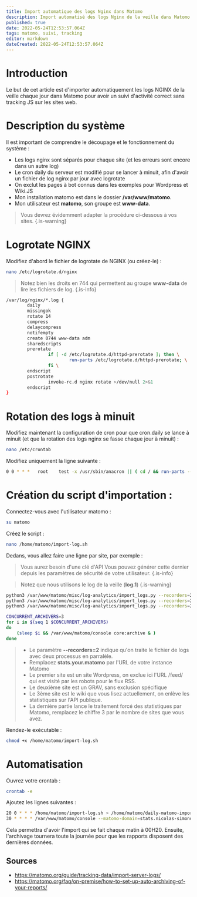 ```yaml
---
title: Import automatique des logs Nginx dans Matomo
description: Import automatisé des logs Nginx de la veille dans Matomo
published: true
date: 2022-05-24T12:53:57.064Z
tags: matomo, suivi, tracking
editor: markdown
dateCreated: 2022-05-24T12:53:57.064Z
---
```


# Introduction

Le but de cet article est d'importer automatiquement les logs NGINX de la veille chaque jour dans Matomo pour avoir un suivi d'activité correct sans tracking JS sur les sites web.

 
# Description du système

Il est important de comprendre le découpage et le fonctionnement du système :
- Les logs nginx sont séparés pour chaque site (et les erreurs sont encore dans un autre log)
- Le cron daily du serveur est modifié pour se lancer à minuit, afin d'avoir un fichier de log nginx par jour avec logrotate
- On exclut les pages à bot connus dans les exemples pour Wordpress et Wiki.JS
- Mon installation matomo est dans le dossier **/var/www/matomo**.
- Mon utilisateur est **matomo**, son groupe est **www-data**.

> Vous devrez évidemment adapter la procédure ci-dessous à vos sites.
{.is-warning}


# Logrotate NGINX

Modifiez d'abord le fichier de logrotate de NGINX (ou créez-le) :
```bash
nano /etc/logrotate.d/nginx
```
> Notez bien les droits en 744 qui permettent au groupe **www-data** de lire les fichiers de log.
{.is-info}

```bash
/var/log/nginx/*.log {
        daily
        missingok
        rotate 14
        compress
        delaycompress
        notifempty
        create 0744 www-data adm
        sharedscripts
        prerotate
                if [ -d /etc/logrotate.d/httpd-prerotate ]; then \
                        run-parts /etc/logrotate.d/httpd-prerotate; \
                fi \
        endscript
        postrotate
                invoke-rc.d nginx rotate >/dev/null 2>&1
        endscript
}
```

# Rotation des logs à minuit

Modifiez maintenant la configuration de cron pour que cron.daily se lance à minuit (et que la rotation des logs nginx se fasse chaque jour à minuit) :
```bash
nano /etc/crontab
```

Modifiez uniquement la ligne suivante :

```bash
0 0 * * *   root    test -x /usr/sbin/anacron || ( cd / && run-parts --report /etc/cron.daily )
```

# Création du script d'importation : 

Connectez-vous avec l'utilisateur matomo :
```bash
su matomo
```

Créez le script :
```bash
nano /home/matomo/import-log.sh
```


Dedans, vous allez faire une ligne par site, par exemple : 
> Vous aurez besoin d'une clé d'API
> Vous pouvez générer cette dernier depuis les paramètres de sécurité de votre utilisateur.
{.is-info}

> Notez que nous utilisons le log de la veille (**log.1**)
{.is-warning}


```bash
python3 /var/www/matomo/misc/log-analytics/import_logs.py --recorders=2 --url="https://stats.your.matomo/" --token-auth=matomo_api_token --idsite="1" /var/log/nginx/abyssproject.net.log.1 --exclude-path=*/feed/*
python3 /var/www/matomo/misc/log-analytics/import_logs.py --recorders=2 --url="https://stats.your.matomo/" --token-matomo_api_token --idsite="2" /var/log/nginx/nicolas-simond.ch.log.1
python3 /var/www/matomo/misc/log-analytics/import_logs.py --recorders=2 --url="https://stats.your.matomo/" --token-auth=matomo_api_token --idsite="3" /var/log/nginx/wiki.abyssproject.net.log.1 --exclude-path=*/graphql*

CONCURRENT_ARCHIVERS=3
for i in $(seq 1 $CONCURRENT_ARCHIVERS)
do
    (sleep $i && /var/www/matomo/console core:archive & )
done
```

> - Le paramètre **--recorders=2** indique qu'on traite le fichier de logs avec deux processus en parralèle.
> - Remplacez **stats.your.matomo** par l'URL de votre instance Matomo
> - Le premier site est un site Wordpress, on exclue ici l'URL /feed/ qui est visité par les robots pour le flux RSS.
> - Le deuxième site est un GRAV, sans exclusion spécifique
> - Le 3ème site est le wiki que vous lisez actuellement, on enlève les statistiques sur l'API publique.
> - La dernière partie lance le traitement forcé des statistiques par Matomo, remplacez le chiffre 3 par le nombre de sites que vous avez.



Rendez-le exécutable : 
```bash
chmod +x /home/matomo/import-log.sh
```

# Automatisation 

Ouvrez votre crontab :

```bash
crontab -e 
```

Ajoutez les lignes suivantes : 

```bash
20 0 * * * /home/matomo/import-log.sh > /home/matomo/daily-matomo-import.log
30 * * * * /var/www/matomo/console --matomo-domain=stats.nicolas-simond.ch core:archive > /home/matomo/hourly-matomo-import.log
```

Cela permettra d'avoir l'import qui se fait chaque matin à 00H20.
Ensuite, l'archivage tournera toute la journée pour que les rapports disposent des dernières données.

## Sources

- https://matomo.org/guide/tracking-data/import-server-logs/
- https://matomo.org/faq/on-premise/how-to-set-up-auto-archiving-of-your-reports/